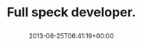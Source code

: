 ---
retweeted: false
source: <a href="https://chat.yakshed.org" rel="nofollow">chat.yakshed.org</a>
entities:
  hashtags: []
  symbols: []
  user_mentions: []
  urls: []
display_text_range:
- '0'
- '21'
favorite_count: '2'
id_str: '371522658779033600'
truncated: false
retweet_count: '1'
id: '371522658779033600'
created_at: Sun Aug 25 06:41:19 +0000 2013
favorited: false
full_text: Full speck developer.
lang: en
tags:
- pesos/twitter
date: '2013-08-25T06:41:19+00:00'
src: https://twitter.com/bascht/status/371522658779033600
original_url: https://twitter.com/bascht/status/371522658779033600
type: twitter_tweet
text: Full speck developer.
title: 'Full speck developer.

  '

---